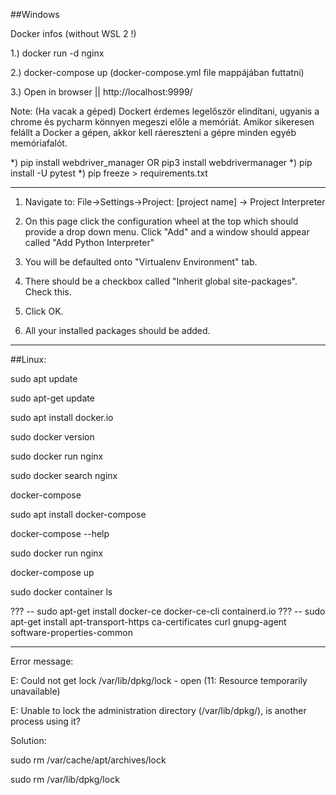 ##Windows

Docker infos (without WSL 2 !)

1.) docker run -d nginx

2.) docker-compose up   (docker-compose.yml file mappájában futtatni)

3.) Open in browser || http://localhost:9999/

Note: (Ha vacak a géped) Dockert érdemes legelőször elindítani, ugyanis a chrome és pycharm könnyen megeszi előle a memóriát. Amikor sikeresen felállt a Docker a gépen, akkor kell ráereszteni a gépre minden egyéb memóriafalót.

*) pip install webdriver_manager OR pip3 install webdrivermanager
*) pip install -U pytest
*) pip freeze > requirements.txt

---

1. Navigate to: File->Settings->Project: [project name] -> Project Interpreter

2. On this page click the configuration wheel at the top which should provide a drop down menu. Click "Add" and a window should appear called "Add Python Interpreter"

3. You will be defaulted onto "Virtualenv Environment" tab.

4. There should be a checkbox called "Inherit global site-packages". Check this.

5. Click OK.

6. All your installed packages should be added.


---

##Linux:

sudo apt update

sudo apt-get update

sudo apt install docker.io

sudo docker version

sudo docker run nginx

sudo docker search nginx

docker-compose

sudo apt install docker-compose

docker-compose --help


sudo docker run nginx

docker-compose up



sudo docker container ls


??? -- sudo apt-get install docker-ce docker-ce-cli containerd.io
??? -- sudo apt-get install apt-transport-https ca-certificates curl gnupg-agent software-properties-common

---
Error message:

E: Could not get lock /var/lib/dpkg/lock - open (11: Resource temporarily unavailable)

E: Unable to lock the administration directory (/var/lib/dpkg/), is another process using it?

Solution:

sudo rm /var/cache/apt/archives/lock

sudo rm /var/lib/dpkg/lock